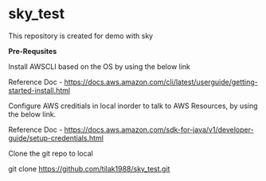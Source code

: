 # sky_test

This repository is created for demo with sky

**Pre-Requsites**

Install AWSCLI based on the OS by using the below link

Reference Doc - https://docs.aws.amazon.com/cli/latest/userguide/getting-started-install.html

Configure AWS creditials in local inorder to talk to AWS Resources, by using the below link.

Reference Doc - https://docs.aws.amazon.com/sdk-for-java/v1/developer-guide/setup-credentials.html

Clone the git repo to local

git clone https://github.com/tilak1988/sky_test.git

